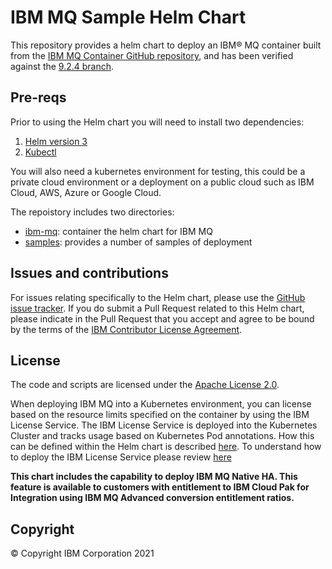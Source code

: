 # IBM MQ Sample Helm Chart
This repository provides a helm chart to deploy an IBM® MQ container built from the [IBM MQ Container GitHub repository](https://github.com/ibm-messaging/mq-container), and has been verified against the [9.2.4 branch](https://github.com/ibm-messaging/mq-container/tree/9.2.4).

## Pre-reqs
Prior to using the Helm chart you will need to install two dependencies:
1. [Helm version 3](https://helm.sh/docs/intro/install/)
2. [Kubectl](https://kubernetes.io/docs/tasks/tools/)

You will also need a kubernetes environment for testing, this could be a private cloud environment or a deployment on a public cloud such as IBM Cloud, AWS, Azure or Google Cloud.

The repoistory includes two directories:
* [ibm-mq](ibm-mq/README.md): container the helm chart for IBM MQ
* [samples](samples/README.md): provides a number of samples of deployment


## Issues and contributions

For issues relating specifically to the Helm chart, please use the [GitHub issue tracker](https://github.com/ibm-messaging/mq-helm/issues). If you do submit a Pull Request related to this Helm chart, please indicate in the Pull Request that you accept and agree to be bound by the terms of the [IBM Contributor License Agreement](CLA.md).

## License

The code and scripts are licensed under the [Apache License 2.0](http://www.apache.org/licenses/LICENSE-2.0.html).

When deploying IBM MQ into a Kubernetes environment, you can license based on the resource limits specified on the container by using the IBM License Service. The IBM License Service is deployed into the Kubernetes Cluster and tracks usage based on Kubernetes Pod annotations. How this can be defined within the Helm chart is described [here](ibm-mq/README.md#Supplying-licensing-annotations). To understand how to deploy the IBM License Service please review [here](https://github.com/IBM/ibm-licensing-operator/blob/release-1.8/docs/License_Service_main.md)

**This chart includes the capability to deploy IBM MQ Native HA. This feature is available to customers with entitlement to IBM Cloud Pak for Integration using IBM MQ Advanced conversion entitlement ratios.**

## Copyright

© Copyright IBM Corporation 2021

